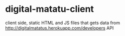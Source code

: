 digital-matatu-client
============

client side, static HTML and JS files that gets data from http://digitalmatatus.herokuapp.com/developers API